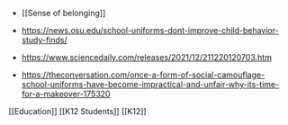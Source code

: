   - [[Sense of belonging]]

  - https://news.osu.edu/school-uniforms-dont-improve-child-behavior-study-finds/
  - https://www.sciencedaily.com/releases/2021/12/211220120703.htm

  - https://theconversation.com/once-a-form-of-social-camouflage-school-uniforms-have-become-impractical-and-unfair-why-its-time-for-a-makeover-175320

[[Education]] [[K12 Students]] [[K12]]